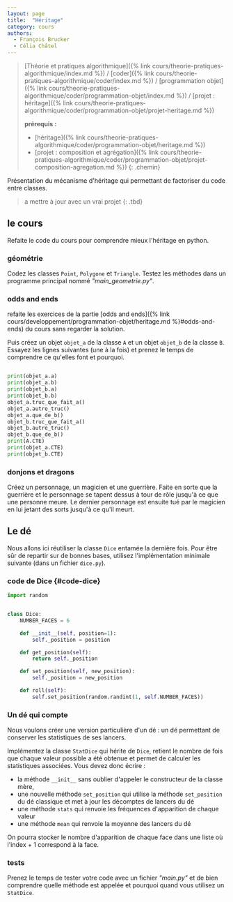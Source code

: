 ```yaml
---
layout: page
title:  "Héritage"
category: cours
authors: 
  - François Brucker
  - Célia Châtel
---
```


> [Théorie et pratiques algorithmique]({% link cours/theorie-pratiques-algorithmique/index.md %}) / [coder]({% link cours/theorie-pratiques-algorithmique/coder/index.md %}) / [programmation objet]({% link cours/theorie-pratiques-algorithmique/coder/programmation-objet/index.md %}) / [projet : héritage]({% link cours/theorie-pratiques-algorithmique/coder/programmation-objet/projet-heritage.md %})
>
> **prérequis :**
>
> * [héritage]({% link cours/theorie-pratiques-algorithmique/coder/programmation-objet/heritage.md %})
> * [projet : composition et agrégation]({% link cours/theorie-pratiques-algorithmique/coder/programmation-objet/projet-composition-agregation.md %})
{: .chemin}

Présentation du mécanisme d'héritage qui permettant de factoriser du code entre classes.

>a mettre à jour avec un vrai projet
{: .tbd}

## le cours

Refaite le code du cours pour comprendre mieux l'héritage en python.

### géométrie

Codez les classes `Point`, `Polygone` et `Triangle`. Testez les méthodes dans un programme principal nommé *"main_geometrie.py"*.

### odds and ends

refaite les exercices de la partie [odds and ends]({% link cours/developpement/programmation-objet/heritage.md %}#odds-and-ends) du cours sans regarder la solution.

Puis créez un objet `objet_a` de la classe `A` et un objet `objet_b` de la classe `B`. Essayez les lignes suivantes (une à la
fois) et prenez le temps de comprendre ce qu'elles font et pourquoi.

```python

print(objet_a.a)
print(objet_a.b)
print(objet_b.a)
print(objet_b.b)
objet_a.truc_que_fait_a()
objet_a.autre_truc()
objet_a.que_de_b()
objet_b.truc_que_fait_a()
objet_b.autre_truc()
objet_b.que_de_b()
print(A.CTE)
print(objet_a.CTE)
print(objet_b.CTE)
```

### donjons et dragons

Créez un personnage, un magicien et une guerrière. Faite en sorte que la guerrière et le personnage se tapent dessus à tour de rôle jusqu'à ce que une personne meure. Le dernier personnage est ensuite tué par le magicien en lui jetant des sorts jusqu'à ce qu'il meurt.

## Le dé

Nous allons ici réutiliser la classe `Dice` entamée la dernière fois. Pour être sûr de repartir sur de bonnes bases, utilisez l'implémentation minimale suivante (dans un fichier `dice.py`).

### code de Dice {#code-dice}

```python
import random


class Dice:
    NUMBER_FACES = 6

    def __init__(self, position=1):
        self._position = position

    def get_position(self):
        return self._position

    def set_position(self, new_position):
        self._position = new_position

    def roll(self):
        self.set_position(random.randint(1, self.NUMBER_FACES))
```

### Un dé qui compte

Nous voulons créer une version particulière d'un dé : un dé permettant de conserver les statistiques de ses lancers.

Implémentez la classe `StatDice` qui hérite de `Dice`, retient le nombre de fois que chaque valeur possible a été obtenue et permet de calculer les statistiques associées. Vous devez donc écrire :

* la méthode `__init__` sans oublier d'appeler le constructeur de la classe mère,
* une nouvelle méthode `set_position` qui utilise la méthode `set_position` du dé classique et met à jour les décomptes de lancers du dé
* une méthode `stats` qui renvoie les fréquences d'apparition de chaque valeur
* une méthode `mean` qui renvoie la moyenne des lancers du dé

On pourra stocker le nombre d'apparition de chaque face dans une liste où l'index + 1 correspond à la face.

### tests

Prenez le temps de tester votre code avec un fichier *"main.py"* et de bien comprendre quelle méthode est appelée et pourquoi quand vous utilisez un `StatDice`.
